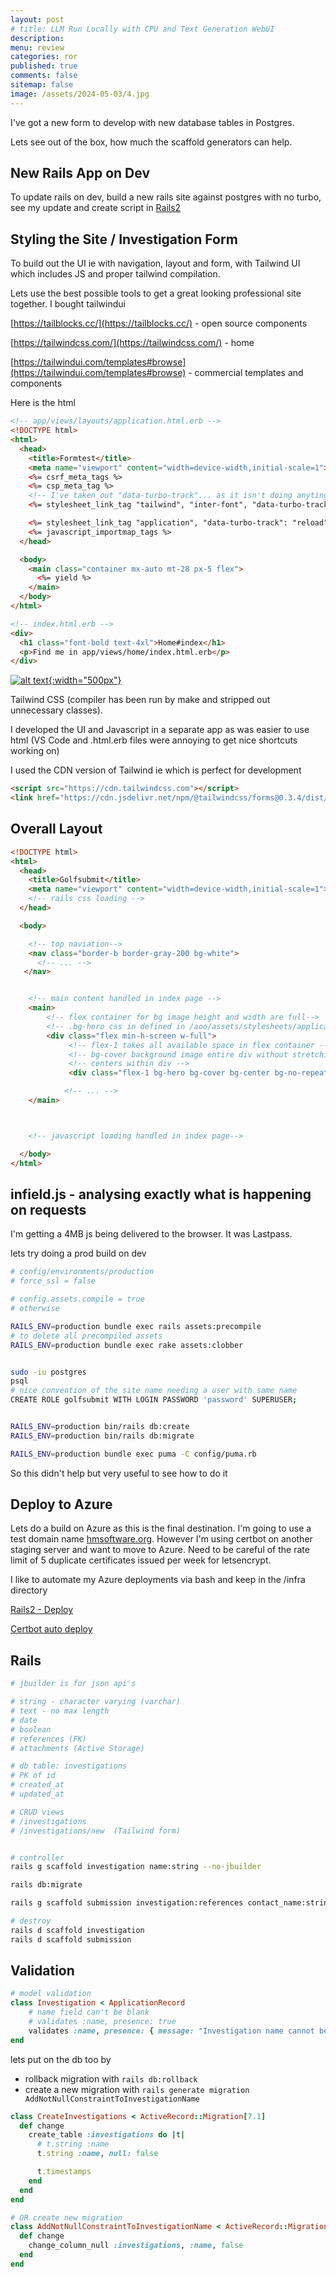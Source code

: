 ```yaml
---
layout: post
# title: LLM Run Locally with CPU and Text Generation WebUI 
description: 
menu: review
categories: ror 
published: true 
comments: false     
sitemap: false
image: /assets/2024-05-03/4.jpg
---
```


<!-- [![alt text](/assets/2024-04-24/5.jpg "email"){:width="500px"}](/assets/2024-04-24/5.jpg) -->
<!-- [![alt text](/assets/2024-04-24/5.jpg "email")](/assets/2024-04-24/5.jpg) -->

<!-- [![alt text](/assets/2024-05-23/1.jpg "email"){:width="500px"}](/assets/2024-05-23/1.jpg) -->

I've got a new form to develop with new database tables in Postgres.

Lets see out of the box, how much the scaffold generators can help.

## New Rails App on Dev

To update rails on dev, build a new rails site against postgres with no turbo, see my update and create script in [Rails2]()


## Styling the Site / Investigation Form

To build out the UI ie with navigation, layout and form, with Tailwind UI which includes JS and proper tailwind compilation.

Lets use the best possible tools to get a great looking professional site together. I bought tailwindui

[https://tailblocks.cc/](https://tailblocks.cc/) - open source components

[https://tailwindcss.com/](https://tailwindcss.com/) - home

[https://tailwindui.com/templates#browse](https://tailwindui.com/templates#browse) - commercial templates and components

Here is the html

```html
<!-- app/views/layouts/application.html.erb -->
<!DOCTYPE html>
<html>
  <head>
    <title>Formtest</title>
    <meta name="viewport" content="width=device-width,initial-scale=1">
    <%= csrf_meta_tags %>
    <%= csp_meta_tag %>
    <!-- I've taken out "data-turbo-track"... as it isn't doing anyting -->
    <%= stylesheet_link_tag "tailwind", "inter-font", "data-turbo-track": "reload" %>

    <%= stylesheet_link_tag "application", "data-turbo-track": "reload" %>
    <%= javascript_importmap_tags %>
  </head>

  <body>
    <main class="container mx-auto mt-28 px-5 flex">
      <%= yield %>
    </main>
  </body>
</html>

<!-- index.html.erb -->
<div>
  <h1 class="font-bold text-4xl">Home#index</h1>
  <p>Find me in app/views/home/index.html.erb</p>
</div>

```

[![alt text](/assets/2024-05-31/1.jpg "email"){:width="500px"}](/assets/2024-05-31/1.jpg)

Tailwind CSS (compiler has been run by make and stripped out unnecessary classes).

I developed the UI and Javascript in a separate app as was easier to use html (VS Code and .html.erb files were annoying to get nice shortcuts working on)

I used the CDN version of Tailwind ie which is perfect for development

```html
<script src="https://cdn.tailwindcss.com"></script>
<link href="https://cdn.jsdelivr.net/npm/@tailwindcss/forms@0.3.4/dist/forms.min.css" rel="stylesheet">
```

## Overall Layout

```html
<!DOCTYPE html>
<html>
  <head>
    <title>Golfsubmit</title>
    <meta name="viewport" content="width=device-width,initial-scale=1">
    <!-- rails css loading -->
  </head>

  <body>

    <!-- top naviation-->
    <nav class="border-b border-gray-200 bg-white">
      <!-- ... -->
   </nav>


    <!-- main content handled in index page -->
    <main>
        <!-- flex container for bg image height and width are full-->
        <!-- .bg-hero css in defined in /aoo/assets/stylesheets/application.css -->
        <div class="flex min-h-screen w-full">
             <!-- flex-1 takes all available space in flex container -->
             <!-- bg-cover background image entire div without stretching -->
             <!-- centers within div -->
             <div class="flex-1 bg-hero bg-cover bg-center bg-no-repeat ">

            <!-- ... -->
    </main>



    <!-- javascript loading handled in index page-->

  </body>
</html>

```

## infield.js - analysing exactly what is happening on requests

I'm getting a 4MB js being delivered to the browser. It was Lastpass.

lets try doing a prod build on dev

```bash
# config/environments/production
# force_ssl = false

# config.assets.compile = true
# otherwise

RAILS_ENV=production bundle exec rails assets:precompile
# to delete all precompiled assets
RAILS_ENV=production bundle exec rake assets:clobber


sudo -iu postgres
psql
# nice convention of the site name needing a user with same name
CREATE ROLE golfsubmit WITH LOGIN PASSWORD 'password' SUPERUSER;


RAILS_ENV=production bin/rails db:create
RAILS_ENV=production bin/rails db:migrate

RAILS_ENV=production bundle exec puma -C config/puma.rb
```

So this didn't help but very useful to see how to do it

## Deploy to Azure

Lets do a build on Azure as this is the final destination. I'm going to use a test domain name [hmsoftware.org](https://hmsoftware.org). However I'm using certbot on another staging server and want to move to Azure. Need to be careful of the rate limit of 5 duplicate certificates issued per week for letsencrypt.

I like to automate my Azure deployments via bash and keep in the /infra directory

[Rails2 - Deploy]()


[Certbot auto deploy]()






## Rails

```bash
# jbuilder is for json api's

# string - character varying (varchar)
# text - no max length
# date
# boolean
# references (FK)
# attachments (Active Storage)

# db table: investigations
# PK of id
# created_at
# updated_at

# CRUD views
# /investigations
# /investigations/new  (Tailwind form)


# controller
rails g scaffold investigation name:string --no-jbuilder

rails db:migrate

rails g scaffold submission investigation:references contact_name:string contact_email:string contact_phone:string anonymous:boolean incident_name:string factual_summary:text incident_start_date:date incident_end_date:date language:string coordinates:string files:attachments --no-jbuilder

# destroy
rails d scaffold investigation
rails d scaffold submission
```

## Validation

```rb
# model validation
class Investigation < ApplicationRecord
    # name field can't be blank
    # validates :name, presence: true
    validates :name, presence: { message: "Investigation name cannot be blank" }
end
```
lets put on the db too by

- rollback migration with `rails db:rollback`
- create a new migration with `rails generate migration AddNotNullConstraintToInvestigationName`

```rb
class CreateInvestigations < ActiveRecord::Migration[7.1]
  def change
    create_table :investigations do |t|
      # t.string :name
      t.string :name, null: false

      t.timestamps
    end
  end
end

# OR create new migration
class AddNotNullConstraintToInvestigationName < ActiveRecord::Migration[6.1]
  def change
    change_column_null :investigations, :name, false
  end
end

```
